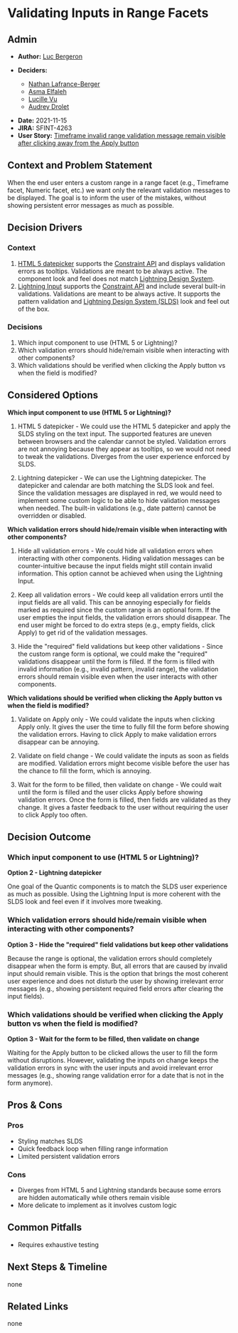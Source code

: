 # Validating Inputs in Range Facets

<!-- There are two main reasons why an ADR is needed for a feature
     If the feature lasts more then one sprint
     Or if a non-obvious design choice was chosen during feature development. -->

## Admin

<!--  cSpell:disable -->

- **Author:** [Luc Bergeron](https://github.com/lbergeron)
- **Deciders:**

  - [Nathan Lafrance-Berger](https://github.com/nathanlb)
  - [Asma Elfaleh](https://github.com/aelfaleh)
  - [Lucille Vu](https://github.com/lvu285)
  - [Audrey Drolet](https://github.com/adroletCoveo)

<!--  cSpell:enable -->

- **Date:** 2021-11-15
- **JIRA:** SFINT-4263
- **User Story:** [Timeframe invalid range validation message remain visible after clicking away from the Apply button](https://coveord.atlassian.net/browse/SFINT-4263)

## Context and Problem Statement

When the end user enters a custom range in a range facet (e.g., Timeframe facet, Numeric facet, etc.) we want only the relevant validation messages to be displayed. The goal is to inform the user of the mistakes, without showing persistent error messages as much as possible.

## Decision Drivers

### Context

1. [HTML 5 datepicker](https://developer.mozilla.org/en-US/docs/Web/HTML/Element/input/date) supports the [Constraint API](https://developer.mozilla.org/en-US/docs/Web/API/Constraint_validation) and displays validation errors as tooltips. Validations are meant to be always active. The component look and feel does not match [Lightning Design System](https://www.lightningdesignsystem.com/).
2. [Lightning Input](https://developer.salesforce.com/docs/component-library/bundle/lightning-input/example) supports the [Constraint API](https://developer.mozilla.org/en-US/docs/Web/API/Constraint_validation) and include several built-in validations. Validations are meant to be always active. It supports the pattern validation and [Lightning Design System (SLDS)](https://www.lightningdesignsystem.com/) look and feel out of the box.

### Decisions

1. Which input component to use (HTML 5 or Lightning)?
2. Which validation errors should hide/remain visible when interacting with other components?
3. Which validations should be verified when clicking the Apply button vs when the field is modified?

## Considered Options

**Which input component to use (HTML 5 or Lightning)?**

1. HTML 5 datepicker - We could use the HTML 5 datepicker and apply the SLDS styling on the text input. The supported features are uneven between browsers and the calendar cannot be styled. Validation errors are not annoying because they appear as tooltips, so we would not need to tweak the validations. Diverges from the user experience enforced by SLDS.

2. Lightning datepicker - We can use the Lightning datepicker. The datepicker and calendar are both matching the SLDS look and feel. Since the validation messages are displayed in red, we would need to implement some custom logic to be able to hide validation messages when needed. The built-in validations (e.g., date pattern) cannot be overridden or disabled.

**Which validation errors should hide/remain visible when interacting with other components?**

1. Hide all validation errors - We could hide all validation errors when interacting with other components. Hiding validation messages can be counter-intuitive because the input fields might still contain invalid information. This option cannot be achieved when using the Lightning Input.

2. Keep all validation errors - We could keep all validation errors until the input fields are all valid. This can be annoying especially for fields marked as required since the custom range is an optional form. If the user empties the input fields, the validation errors should disappear. The end user might be forced to do extra steps (e.g., empty fields, click Apply) to get rid of the validation messages.

3. Hide the "required" field validations but keep other validations - Since the custom range form is optional, we could make the "required" validations disappear until the form is filled. If the form is filled with invalid information (e.g., invalid pattern, invalid range), the validation errors should remain visible even when the user interacts with other components.

**Which validations should be verified when clicking the Apply button vs when the field is modified?**

1. Validate on Apply only - We could validate the inputs when clicking Apply only. It gives the user the time to fully fill the form before showing the validation errors. Having to click Apply to make validation errors disappear can be annoying.

2. Validate on field change - We could validate the inputs as soon as fields are modified. Validation errors might become visible before the user has the chance to fill the form, which is annoying.

3. Wait for the form to be filled, then validate on change - We could wait until the form is filled and the user clicks Apply before showing validation errors. Once the form is filled, then fields are validated as they change. It gives a faster feedback to the user without requiring the user to click Apply too often.

## Decision Outcome

### Which input component to use (HTML 5 or Lightning)?

**Option 2 - Lightning datepicker**

One goal of the Quantic components is to match the SLDS user experience as much as possible. Using the Lightning Input is more coherent with the SLDS look and feel even if it involves more tweaking.

### Which validation errors should hide/remain visible when interacting with other components?

**Option 3 - Hide the "required" field validations but keep other validations**

Because the range is optional, the validation errors should completely disappear when the form is empty. But, all errors that are caused by invalid input should remain visible. This is the option that brings the most coherent user experience and does not disturb the user by showing irrelevant error messages (e.g., showing persistent required field errors after clearing the input fields).

### Which validations should be verified when clicking the Apply button vs when the field is modified?

**Option 3 - Wait for the form to be filled, then validate on change**

Waiting for the Apply button to be clicked allows the user to fill the form without disruptions. However, validating the inputs on change keeps the validation errors in sync with the user inputs and avoid irrelevant error messages (e.g., showing range validation error for a date that is not in the form anymore).

## Pros & Cons

### Pros

- Styling matches SLDS
- Quick feedback loop when filling range information
- Limited persistent validation errors

### Cons

- Diverges from HTML 5 and Lightning standards because some errors are hidden automatically while others remain visible
- More delicate to implement as it involves custom logic

## Common Pitfalls

- Requires exhaustive testing

## Next Steps & Timeline

none

## Related Links

none
